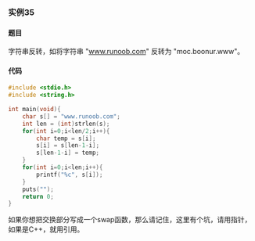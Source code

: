 ### 实例35

#### 题目

字符串反转，如将字符串 "www.runoob.com" 反转为 "moc.boonur.www"。

#### 代码

```c
#include <stdio.h>
#include <string.h>

int main(void){
    char s[] = "www.runoob.com";
    int len = (int)strlen(s);
    for(int i=0;i<len/2;i++){
        char temp = s[i];
        s[i] = s[len-1-i];
        s[len-1-i] = temp;
    }
    for(int i=0;i<len;i++){
        printf("%c", s[i]);
    }
    puts("");
    return 0;
}
```

如果你想把交换部分写成一个swap函数，那么请记住，这里有个坑，请用指针，如果是C++，就用引用。
